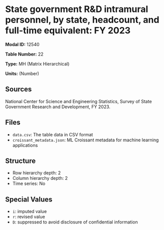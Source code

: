 # State government R&D intramural personnel, by state, headcount, and full-time equivalent: FY 2023

**Modal ID:** 12540

**Table Number:** 22

**Type:** MH (Matrix Hierarchical)

**Units:** (Number)

## Sources

National Center for Science and Engineering Statistics, Survey of State Government Research and Development, FY 2023.

## Files

- `data.csv`: The table data in CSV format
- `croissant_metadata.json`: ML Croissant metadata for machine learning applications

## Structure

- Row hierarchy depth: 2
- Column hierarchy depth: 2
- Time series: No

## Special Values

- `i`: imputed value
- `r`: revised value
- `D`: suppressed to avoid disclosure of confidential information
